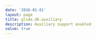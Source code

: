 ```yaml
---
date: '2016-01-01'
layout: page
title: glide.db.auxiliary
description: Auxiliary support enabled 
value: true 
---
```

